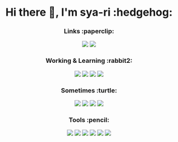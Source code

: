 <h1 align='center'>Hi there 👋, I'm sya-ri :hedgehog:</h2>

<h3 align='center'>Links :paperclip:</h2>
<p align='center'>
  <a href="https://twitter.com/fly_in_pig"><img src="https://img.shields.io/badge/Twitter-fly__in__pig-%231DA1F2.svg?logo=Twitter&logoColor=white&style=for-the-badge" /></a>
  <a href="https://qiita.com/sya-ri"><img src="https://img.shields.io/badge/Qiita-sya--ri-%2355C500svg?logo=Qiita&logoColor=white&style=for-the-badge" /></a>
</p>

<h3 align='center'>Working & Learning :rabbit2:</h2>
<p align='center'>
  <a href=""><img src="https://img.shields.io/badge/Kotlin-%23f77111.svg?logo=Kotlin&logoColor=white&style=for-the-badge" /></a>
  <a href=""><img src="https://img.shields.io/badge/C++-%2300599c.svg?logo=C%2b%2b&logoColor=white&style=for-the-badge" /></a>
  <a href=""><img src="https://img.shields.io/badge/TypeScript-%23007ACC.svg?logo=TypeScript&logoColor=white&style=for-the-badge" /></a>
  <a href=""><img src="https://img.shields.io/badge/Gradle-%2302303A.svg?logo=Gradle&logoColor=white&style=for-the-badge" /></a>
</p>

<h3 align='center'>Sometimes :turtle:</h2>
<p align='center'>
  <a href=""><img src="https://img.shields.io/badge/Python-%233776AB.svg?logo=Python&logoColor=white&style=for-the-badge" /></a>
  <a href=""><img src="https://img.shields.io/badge/JavaScript-%23F7DF1E.svg?logo=JavaScript&logoColor=white&style=for-the-badge" /></a>
  <a href=""><img src="https://img.shields.io/badge/CentOS-%23262577.svg?logo=CentOS&logoColor=white&style=for-the-badge" /></a>
  <a href=""><img src="https://img.shields.io/badge/MariaDB-%23003545.svg?logo=MariaDB&logoColor=white&style=for-the-badge" /></a>
</p>

<h3 align='center'>Tools :pencil:</h2>
<p align='center'>
  <a href=""><img src="https://img.shields.io/badge/IntelliJ-%23000000.svg?logo=IntelliJ%20IDEA&logoColor=white&style=for-the-badge" /></a>
  <a href=""><img src="https://img.shields.io/badge/Android%20Studio-%233DDC84.svg?logo=Android%20Studio&logoColor=white&style=for-the-badge" /></a>
  <a href=""><img src="https://img.shields.io/badge/WebStorm-%2318B5EE.svg?logo=WebStorm&logoColor=white&style=for-the-badge" /></a>
  <a href=""><img src="https://img.shields.io/badge/Sublime%20Text-%23FF9800.svg?logo=Sublime%20Text&logoColor=white&style=for-the-badge" /></a>
  <a href=""><img src="https://img.shields.io/badge/GitHub-%23181717.svg?logo=GitHub&logoColor=white&style=for-the-badge" /></a>
  <a href=""><img src="https://img.shields.io/badge/GitLab-%23FCA121.svg?logo=GitLab&logoColor=white&style=for-the-badge" /></a>
</p>
